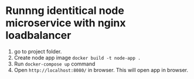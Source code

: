 # Runnng identitical node microservice with nginx loadbalancer

1. go to project folder.
2. Create node app image  `docker build -t node-app .` 
3. Run `docker-compose up` command
4. Open `http://localhost:8080/` in browser. This will open app in browser.